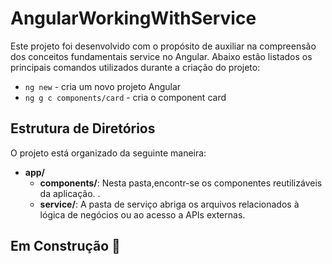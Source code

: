 # AngularWorkingWithService

Este projeto foi desenvolvido com o propósito de auxiliar na compreensão dos conceitos fundamentais service no Angular. Abaixo estão listados os principais comandos utilizados durante a criação do projeto:

- `ng new` - cria um novo projeto Angular
- `ng g c components/card` - cria o component card

## Estrutura de Diretórios

O projeto está organizado da seguinte maneira:

- **app/**
  - **components/**: Nesta pasta,encontr-se os componentes reutilizáveis da aplicação. .
  - **service/**: A pasta de serviço abriga os arquivos relacionados à lógica de negócios ou ao acesso a APIs externas.

## Em Construção 🚧
